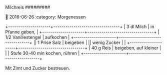 Milchreis
#########

:date: 2016-06-26
:category: Morgenessen

+---------------------+---------------------------------+
| 3 dl Milch          | in Pfanne geben,                |
+---------------------+---------------------------------+
| 1/2 Vanillestengel  | aufkochen                       |
+---------------------+---------------------------------+
|| 1 Prise Salz       | beigeben                        |
|| wenig Zucker       |                                 |
+---------------------+---------------------------------+
| 40 g Reis           | beigeben, auf kleiner           |
|                     | Stufe 30-40 min kochen, rühren  |
+---------------------+---------------------------------+

Mit Zimt und Zucker bestreuen.
